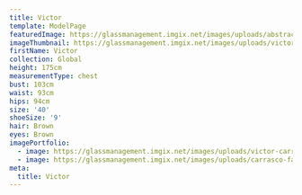 ```yaml
---
title: Victor
template: ModelPage
featuredImage: https://glassmanagement.imgix.net/images/uploads/abstract-analog-art-390089.jpg
imageThumbnail: https://glassmanagement.imgix.net/images/uploads/victor-carrasco-50.jpg
firstName: Victor
collection: Global
height: 175cm
measurementType: chest
bust: 103cm
waist: 93cm
hips: 94cm
size: '40'
shoeSize: '9'
hair: Brown
eyes: Brown
imagePortfolio:
  - image: https://glassmanagement.imgix.net/images/uploads/victor-carrasco-50.jpg
  - image: https://glassmanagement.imgix.net/images/uploads/carrasco-family.jpg
meta:
  title: Victor
---
```


